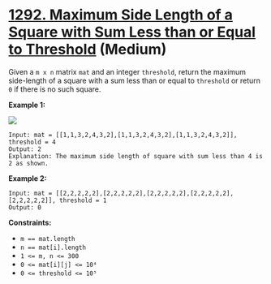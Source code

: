 # [1292. Maximum Side Length of a Square with Sum Less than or Equal to Threshold][link] (Medium)

[link]: https://leetcode.com/problems/maximum-side-length-of-a-square-with-sum-less-than-or-equal-to-threshold/

Given a `m x n` matrix `mat` and an integer `threshold`, return the maximum side-length of a square
with a sum less than or equal to  `threshold` or return  `0` if there is no such square.

**Example 1:**

![](https://assets.leetcode.com/uploads/2019/12/05/e1.png)

```
Input: mat = [[1,1,3,2,4,3,2],[1,1,3,2,4,3,2],[1,1,3,2,4,3,2]], threshold = 4
Output: 2
Explanation: The maximum side length of square with sum less than 4 is 2 as shown.
```

**Example 2:**

```
Input: mat = [[2,2,2,2,2],[2,2,2,2,2],[2,2,2,2,2],[2,2,2,2,2],[2,2,2,2,2]], threshold = 1
Output: 0
```

**Constraints:**

- `m == mat.length`
- `n == mat[i].length`
- `1 <= m, n <= 300`
- `0 <= mat[i][j] <= 10⁴`
- `0 <= threshold <= 10⁵`

